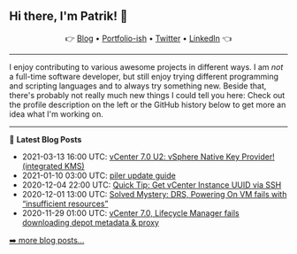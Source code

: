 ## Hi there, I'm Patrik! 👋

<p align="center">
    👉
    <a href="https://patrik.kernstock.net">Blog</a> •
    <a href="https://patrik.kernstock.io">Portfolio-ish</a> •
    <a href="https://twitter.com/Patschi95">Twitter</a> •
    <a href="https://www.linkedin.com/in/pkernstock/">LinkedIn</a>
    👈
</p> 

---

I enjoy contributing to various awesome projects in different ways. I am *not* a full-time software developer, but still enjoy trying different programming and scripting languages and to always try something new. Beside that, there's probably not really much new things I could tell you here: Check out the profile description on the left or the GitHub history below to get more an idea what I'm working on.

---

📕 **Latest Blog Posts**
- 2021-03-13 16:00 UTC: <a href="https://patrik.kernstock.net/2021/03/vcenter-7-0-u2-vsphere-native-key-provider-integrated-kms/" target="_blank">vCenter 7.0 U2: vSphere Native Key Provider! (integrated KMS)</a>
- 2021-01-10 03:00 UTC: <a href="https://patrik.kernstock.net/2021/01/piler-update-guide/" target="_blank">piler update guide</a>
- 2020-12-04 22:00 UTC: <a href="https://patrik.kernstock.net/2020/12/quick-tip-get-vcenter-instance-uuid-via-ssh/" target="_blank">Quick Tip: Get vCenter Instance UUID via SSH</a>
- 2020-12-01 13:00 UTC: <a href="https://patrik.kernstock.net/2020/12/solved-mystery-drs-powering-on-vm-fails-with-insufficient-resources/" target="_blank">Solved Mystery: DRS, Powering On VM fails with “insufficient resources”</a>
- 2020-11-29 01:00 UTC: <a href="https://patrik.kernstock.net/2020/11/vcenter-7-0-lifecycle-manager-fails-downloading-depot-metadata-proxy/" target="_blank">vCenter 7.0, Lifecycle Manager fails downloading depot metadata & proxy</a>

[➡️ more blog posts...](https://patrik.kernstock.net)
